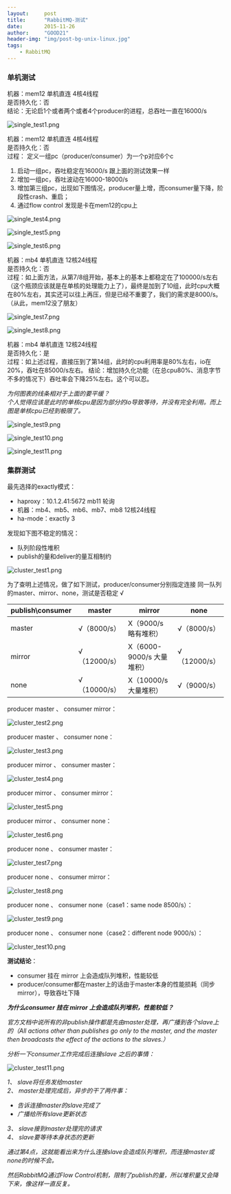 ```yaml
---
layout:     post
title:      "RabbitMQ-测试"
date:       2015-11-26
author:     "GOOD21"
header-img: "img/post-bg-unix-linux.jpg"
tags:
    - RabbitMQ
---
```


### 单机测试

机器：mem12 单机直连 4核4线程     
是否持久化：否     
结论：无论启1个或者两个或者4个producer的进程，总吞吐一直在16000/s

![single_test1.png](/img/in-post/rabbitmq/single_test1.png)

机器：mem12 单机直连 4核4线程     
是否持久化：否     
过程：
定义一组pc（producer/consumer）为一个p对应6个c

1. 启动一组pc，吞吐稳定在16000/s 跟上面的测试效果一样
2. 增加一组pc，吞吐波动在16000-18000/s 
3. 增加第三组pc，出现如下图情况，producer量上增，而consumer量下降，阶段性crash、重启；
4. 通过flow control 发现是卡在mem12的cpu上

![single_test4.png](/img/in-post/rabbitmq/single_test4.png)

![single_test5.png](/img/in-post/rabbitmq/single_test5.png)

![single_test6.png](/img/in-post/rabbitmq/single_test6.png)

机器：mb4 单机直连 12核24线程     
是否持久化：否     
过程：如上面方法，从第7/8组开始，基本上的基本上都稳定在了100000/s左右（这个瓶颈应该就是在单核的处理能力上了），最终是加到了10组，此时cpu大概在80%左右，其实还可以往上再压，但是已经不重要了，我们的需求是8000/s。       
（从此，mem12没了朋友）

![single_test7.png](/img/in-post/rabbitmq/single_test7.png)

![single_test8.png](/img/in-post/rabbitmq/single_test8.png)

机器：mb4 单机直连 12核24线程     
是否持久化：是     
过程：如上述过程，直接压到了第14组，此时的cpu利用率是80%左右，io在20%，吞吐在85000/s左右。
结论：增加持久化功能（在总cpu80%、消息字节不多的情况下）吞吐率会下降25%左右。这个可以忍。

*为何图表的线条相对于上面的要平缓？       
个人觉得应该是此时的单核cpu是因为部分的io导致等待，并没有完全利用。而上图是单核cpu已经到极限了。*

![single_test9.png](/img/in-post/rabbitmq/single_test9.png)

![single_test10.png](/img/in-post/rabbitmq/single_test10.png)

![single_test11.png](/img/in-post/rabbitmq/single_test11.png)


### 集群测试

最先选择的exactly模式：

* haproxy：10.1.2.41:5672 mb11 轮询
* 机器：mb4、mb5、mb6、mb7、mb8 12核24线程
* ha-mode：exactly 3

发现如下图不稳定的情况：

* 队列阶段性堆积
* publish的量和deliver的量互相制约

![cluster_test1.png](/img/in-post/rabbitmq/cluster_test1.png)

为了查明上述情况，做了如下测试，producer/consumer分别指定连接 同一队列 的master、mirror、none，测试是否稳定 √

| publish\consumer | master | mirror | none |
| --- | --- | --- | --- |
| master | √（8000/s） | X（9000/s 略有堆积） | √（8000/s） |
| mirror | √（12000/s）  | X（6000-9000/s 大量堆积） | √（12000/s） |
| none | √（10000/s） | X（10000/s 大量堆积） | √（9000/s） |

producer master 、 consumer mirror：

![cluster_test2.png](/img/in-post/rabbitmq/cluster_test2.png)

producer master 、 consumer none：

![cluster_test3.png](/img/in-post/rabbitmq/cluster_test3.png)

producer mirror 、 consumer master：

![cluster_test4.png](/img/in-post/rabbitmq/cluster_test4.png)

producer mirror 、 consumer mirror：

![cluster_test5.png](/img/in-post/rabbitmq/cluster_test5.png)

producer mirror 、 consumer none：

![cluster_test6.png](/img/in-post/rabbitmq/cluster_test6.png)

producer none 、 consumer master：

![cluster_test7.png](/img/in-post/rabbitmq/cluster_test7.png)

producer none 、 consumer mirror：

![cluster_test8.png](/img/in-post/rabbitmq/cluster_test8.png)

producer none 、 consumer none（case1：same node 8500/s）：

![cluster_test9.png](/img/in-post/rabbitmq/cluster_test9.png)

producer none 、 consumer none（case2：different node 9000/s）：

![cluster_test10.png](/img/in-post/rabbitmq/cluster_test10.png)


**测试结论**：

* consumer 挂在 mirror 上会造成队列堆积，性能较低
* producer/consumer都在master上的话由于master本身的性能损耗（同步mirror），导致吞吐下降

***为什么consumer 挂在 mirror 上会造成队列堆积，性能较低？***

*官方文档中说所有的非publish操作都是先由master处理，再广播到各个slave上的（All actions other than publishes go only to the master, and the master then broadcasts the effect of the actions to the slaves.）*

*分析一下consumer工作完成后连接slave 之后的事情：*

![cluster_test11.png](/img/in-post/rabbitmq/cluster_test11.png)

*1、 slave将任务发给master*     
*2、 master处理完成后，异步的干了两件事：*

* *告诉连接master的slave完成了*
* *广播给所有slave更新状态*

*3、 slave接到master处理完的请求*      
*4、 slave要等待本身状态的更新*

*通过第4点，这就能看出来为什么连接slave会造成队列堆积，而连接master或none的时候不会。*

*然后RabbitMQ通过Flow Control机制，限制了publish的量，所以堆积量又会降下来，像这样一直反复。*

